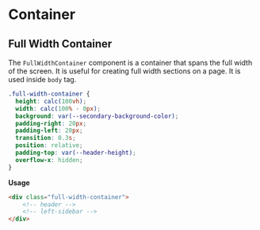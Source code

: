 # Container

## Full Width Container

The `FullWidthContainer` component is a container that spans the full width of the screen. It is useful for creating full width sections on a page. It is used inside `body` tag.

```css
.full-width-container {
  height: calc(100vh);
  width: calc(100% - 0px);
  background: var(--secondary-background-color);
  padding-right: 20px;
  padding-left: 20px;
  transition: 0.3s;
  position: relative;
  padding-top: var(--header-height);
  overflow-x: hidden;
}
```

**Usage**

```html
<div class="full-width-container">
    <!-- header -->
    <!-- left-sidebar -->
</div>
```
